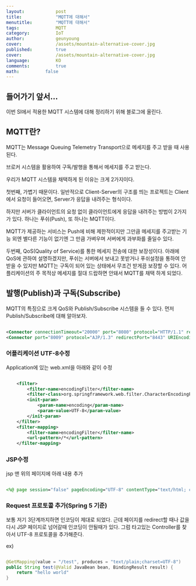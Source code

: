 ```yaml
---
layout:            post
title:             "MQTT에 대해서"
menutitle:         "MQTT에 대해서"
tags:              MQTT
category:          IoT
author:            geunyoung
cover:             /assets/mountain-alternative-cover.jpg
published:         true
cover:             /assets/mountain-alternative-cover.jpg
language:          KO
comments:          true
math:		   false
---
```


## 들어가기 앞서...

이번 SI에서 적용한 MQTT 시스템에 대해 정리하기 위해 블로그에 올린다.

## MQTT란?

MQTT는 Message Queuing Telemetry Transport으로 메세지를 주고 받을 때 사용된다. 

브로커 시스템을 활용하여 구독/발행을 통해서 메세지를 주고 받는다.

우리가 MQTT 시스템을 채택하게 된 이유는 크게 2가지이다.


첫번째, 가볍기 때문이다. 일반적으로 Client-Server의 구조를 띄는 프로젝트는 Client에서 요청이 들어오면, Server가 응답을 내려주는 형식이다.

하지만 서버가 클라이언트의 요청 없이 클라이언트에게 응답을 내려주는 방법이 2가지가 있다. 하나는 푸쉬(Push), 또 하나는 MQTT이다.

MQTT가 제공하는 서비스는 Push에 비해 제한적이지만 그만큼 메세지를 주고받는 기능 외엔 별다른 기능이 없기엔 그 만큼 가벼우며 서버에게 과부화를 줄일수 있다.


두번째, QoS(Quality of Service)를 통한 메세지 전송에 대한 보장성이다. 아래에 QoS에 관하여 설명하겠지만, 푸쉬는 서버에서 보내고 못받거나 푸쉬설정을 통하여 안받을 수 있지만 MQTT는 구독이 되어 있는 상태에서 무조건 받게끔 보장할 수 있다. 어플리케이션의 주 목적상 메세지를 절대 드랍하면 안돼서 MQTT를 채택 하게 되었다.



## 발행(Publish)과 구독(Subscribe)

MQTT의 특징으로 크게 QoS와 Publish/Subscribe 시스템을 들 수 있다. 먼저 Publish/Subscribe에 대해 알아보자.

```xml

<Connector connectionTimeout="20000" port="8080" protocol="HTTP/1.1" redirectPort="8443" URIEncoding="UTF-8"/>
<Connector port="8009" protocol="AJP/1.3" redirectPort="8443" URIEncoding="UTF-8"/>

```

### 어플리케이션 UTF-8수정

Application에 있는 web.xml을 아래와 같이 수정
 
```xml

	<filter>
    	<filter-name>encodingFilter</filter-name>
    	<filter-class>org.springframework.web.filter.CharacterEncodingFilter</filter-class>
    	<init-param>
    	  	<param-name>encoding</param-name>
      		<param-value>UTF-8</param-value>
    	</init-param>
  	</filter>
  	<filter-mapping>
    	<filter-name>encodingFilter</filter-name>
    	<url-pattern>/*</url-pattern>
  	</filter-mapping>

```
  
### JSP수정

jsp 맨 위의 페이지에 아래 내용 추가

```jsp

<%@ page session="false" pageEncoding="UTF-8" contentType="text/html; charset=UTF-8" %>

```

### Request 프로토콜 추가(Spring 5 기준)

보통 저기 3단계까지하면 인코딩이 제대로 되었다. 근데 페이지를 redirect할 때나 값을 다시 JSP 페이지로 넘어갈때 인코딩이 안될때가 있다. 그럼 타고있는 Controller를 찾아서 UTF-8 프로토콜을 추가해준다. 

ex)

```java

@GetMapping(value = "/test", produces = "text/plain;charset=UTF-8")
public String test(@Valid JavaBean bean, BindingResult result) {
	return "hello world"
}


```

